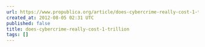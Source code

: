 ```yaml
---
url: https://www.propublica.org/article/does-cybercrime-really-cost-1-trillion
created_at: 2012-08-05 02:31 UTC
published: false
title: does-cybercrime-really-cost-1-trillion
tags: []
---
```



